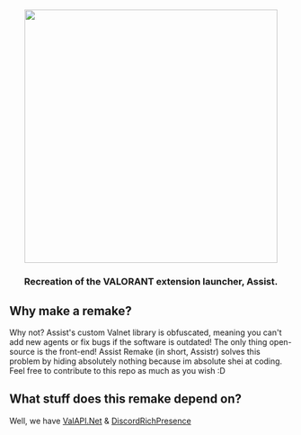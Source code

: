 <h1 align="center">
  <img src="https://github.com/user-attachments/assets/65ee1519-b368-4149-9319-5f8b4847c3ed" width='450'>
  <br>
</h1>
<h3 align="center">Recreation of the VALORANT extension launcher, Assist.</h3>

## Why make a remake?
Why not? Assist's custom Valnet library is obfuscated, meaning you can't add new agents or fix bugs if the software is outdated! The only thing open-source is the front-end!
Assist Remake (in short, Assistr) solves this problem by hiding absolutely nothing because im absolute shei at coding. Feel free to contribute to this repo as much as you wish :D
## What stuff does this remake depend on?
Well, we have [ValAPI.Net](https://github.com/brianbaldner/ValAPI.Net) & [DiscordRichPresence](https://github.com/Lachee/discord-rpc-csharp)
